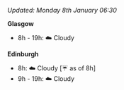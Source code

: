 *Updated: Monday 8th January 06:30*

**Glasgow**

* 8h - 19h: :cloud: Cloudy

**Edinburgh**

* 8h: :cloud: Cloudy [:umbrella: as of 8h]
* 9h - 19h: :cloud: Cloudy
